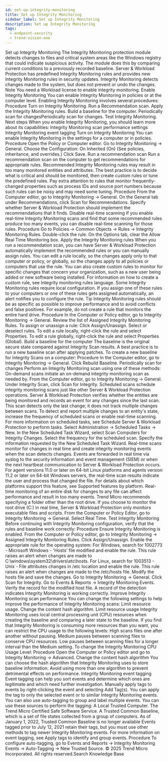 ```yaml
---
id: set-up-integrity-monitoring
title: Set up Integrity Monitoring
sidebar_label: Set up Integrity Monitoring
description: Set up Integrity Monitoring
tags:
  - endpoint-security
  - trend-vision-one
---
```


 Set up Integrity Monitoring The Integrity Monitoring protection module detects changes to files and critical system areas like the Windows registry that could indicate suspicious activity. The module does this by comparing current conditions to a previously recorded baseline. Server & Workload Protection has predefined Integrity Monitoring rules and provides new Integrity Monitoring rules in security updates. Integrity Monitoring detects changes made to the system, but does not prevent or undo the changes. Note You need a Workload license to enable integrity monitoring. Enable Integrity Monitoring You can enable Integrity Monitoring in policies or at the computer level. Enabling Integrity Monitoring involves several procedures: Procedure Turn on Integrity Monitoring. Run a Recommendation scan. Apply the Integrity Monitoring rules. Build a baseline for the computer. Periodically scan for changesPeriodically scan for changes. Test Integrity Monitoring. Next steps When you enable Integrity Monitoring, you should learn more about its capabilities: Integrity Monitoring scan performance settings Integrity Monitoring event tagging Turn on Integrity Monitoring You can enable Integrity Monitoring in the settings for a computer or in policies. Procedure Open the Policy or Computer editor. Go to Integrity Monitoring → General. Choose the Configuration: On Inherited (On) (See policies, inheritance, and overrides.) Click Save. Run a recommendation scan Run a recommendation scan on the computer to get recommendations for appropriate rules. Recommended Integrity Monitoring rules may result in too many monitored entities and attributes. The best practice is to decide what is critical and should be monitored, then create custom rules or tune the predefined rules. Pay extra attention to rules that monitor frequently-changed properties such as process IDs and source port numbers because such rules can be noisy and may need some tuning. Procedure From the Computer editor, go to Integrity Monitoring → General. On the General tab under Recommendations, click Scan for Recommendations. Specify whether Server & Workload Protection should implement the recommendations that it finds. Disable real-time scanning If you enable real-time Integrity Monitoring scans and find that some recommended rules produce too many events, you can disable real-time scanning for those rules. Procedure Go to Policies → Common Objects → Rules → Integrity Monitoring Rules. Double-click the rule. On the Options tab, clear the Allow Real Time Monitoring box. Apply the Integrity Monitoring rules When you run a recommendation scan, you can have Server & Workload Protection automatically implement the recommended rules or you can manually assign rules. You can edit a rule locally, so the changes apply only to that computer or policy, or globally, so the changes apply to all policies or computers that use the rule. You can also create custom rules to monitor for specific changes that concern your organization, such as a new user being added or new software being installed. For information on how to create a custom rule, see Integrity monitoring rules language. Some Integrity Monitoring rules require local configuration. If you assign one of these rules to your computers or one of these rules gets assigned automatically, an alert notifies you to configure the rule. Tip Integrity Monitoring rules should be as specific as possible to improve performance and to avoid conflicts and false positives. For example, do not create a rule that monitors the entire hard drive. Procedure In the Computer or Policy editor, go to Integrity Monitoring → General. Review the list of Assigned Integrity Monitoring Rules. To assign or unassign a rule: Click Assign/Unassign. Select or deselect rules. To edit a rule locally, right-click the rule and select Properties. To edit a rule globally, right-click the rule and select Properties (Global). Build a baseline for the computer The baseline is the original secure state compared against Integrity Scan results. A best practice is to run a new baseline scan after applying patches. To create a new baseline for Integrity Scans on a computer: Procedure In the Computer editor, go to Integrity Monitoring → General. Click Rebuild Baseline. Periodically scan for changes Perform an Integrity Monitoring scan using one of these methods: On-demand scans initiate an on-demand integrity monitoring scan as needed by. From the Computer editor, go to Integrity Monitoring → General. Under Integrity Scan, click Scan for Integrity. Scheduled scans schedule integrity monitoring scans just like other Server & Workload Protection operations. Server & Workload Protection verifies whether the entities are being monitored and records an event for any changes since the last scan. This scan detects only the last change; it does not track multiple changes between scans. To detect and report multiple changes to an entity's state, increase the frequency of scheduled scans or enable real-time scanning. For more information on scheduled tasks, see Schedule Server & Workload Protection to perform tasks. Select Administration → Scheduled Tasks → New. In the New Scheduled Task Wizard, select Scan Computers for Integrity Changes. Select the frequency for the scheduled scan. Specify the information requested by the New Scheduled Task Wizard. Real-time scans monitor for changes in real time and create integrity monitoring events when the scan detects changes. Events are forwarded in real time via syslog to the security information and event management (SIEM) or when the next heartbeat communication to Server & Workload Protection occurs. For agent versions 11.0 or later on 64-bit Linux platforms and agents version 11.2 or later on 64-bit Windows servers, the real-time scan results indicate the user and process that changed the file. For details about which platforms support this feature, see Supported features by platform. Real-time monitoring of an entire disk for changes to any file can affect performance and result in too many events. Trend Micro recommends specifying a folder other than the root drive. If you choose to monitor the root drive (C:) in real time, Server & Workload Protection only monitors executable files and scripts. From the Computer or Policy Editor, go to Integrity Monitoring → General. Select Real Time. Test Integrity Monitoring Before continuing with Integrity Monitoring configuration, verify that the rules and baseline work correctly: Procedure Ensure Integrity Monitoring is enabled. From the Computer or Policy editor, go to Integrity Monitoring → Assigned Integrity Monitoring Rules. Click Assign/Unassign. Enable the appropriate rule for the operating system: For Windows, search for 1002773 - Microsoft Windows - 'Hosts' file modified and enable the rule. This rule raises an alert when changes are made to C:\windows\system32\drivers\etc\hosts. For Linux, search for 1003513 - Unix - File attributes changes in /etc location and enable the rule. This rule raises an alert when changes are made to the /etc/hosts file. Modify the hosts file and save the changes. Go to Integrity Monitoring → General. Click Scan for Integrity. Go to Events & Reports → Integrity Monitoring Events. Verify the record for the modified host file. A record of the detection indicates Integrity Monitoring is working correctly. Improve Integrity Monitoring scan performance You can change the following settings to help improve the performance of Integrity Monitoring scans: Limit resource usage. Change the content hash algorithm. Limit resource usage Integrity Monitoring uses local central processing unit (CPU) resources when creating the baseline and comparing a later state to the baseline. If you find that Integrity Monitoring is consuming more resources than you want, you can restrict the CPU usage to the following levels: High scans files one after another without pausing. Medium pauses between scanning files to conserve CPU resources. Low pauses between scanning files for a longer interval than the Medium setting. To change the Integrity Monitoring CPU Usage Level: Procedure Open the Computer or Policy editor and go to Integrity Monitoring → Advanced. Change the content hash algorithm You can choose the hash algorithm that Integrity Monitoring uses to store baseline information. Avoid using more than one algorithm to prevent detrimental effects on performance. Integrity Monitoring event tagging Event tagging can help you sort events and determine which ones are legitimate and which need further investigation. Manually apply tags to events by right-clicking the event and selecting Add Tag(s). You can apply the tag to only the selected event or to similar Integrity Monitoring events. You can also use auto-tagging to group and label multiple events. You can use these sources to perform the tagging: A Local Trusted Computer. The Trend Micro Certified Safe Software Service. A Trusted Common Baseline, which is a set of file states collected from a group of computers. As of January 1, 2022, Trusted Common Baseline is no longer available Events tagged prior to July 12, 2021 retain their tags, but you must use other methods to tag newer Integrity Monitoring events. For more information on event tagging, see Apply tags to identify and group events. Procedure To configure auto-tagging, go to Events and Reports → Integrity Monitoring Events → Auto-Tagging → New Trusted Source. © 2025 Trend Micro Incorporated. All rights reserved.Search Knowledge Base